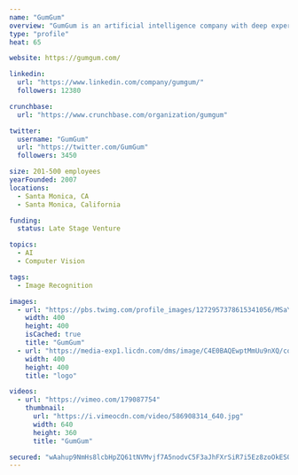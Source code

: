 ```yaml
---
name: "GumGum"
overview: "GumGum is an artificial intelligence company with deep expertise in computer vision and natural language processing. Its mission is to solve hard problems across media by teaching machines to see and understand the world. Since 2008, the company has applied its patented capabilities to serving media-related industries, including advertising and professional sports."
type: "profile"
heat: 65

website: https://gumgum.com/

linkedin:
  url: "https://www.linkedin.com/company/gumgum/"
  followers: 12380

crunchbase:
  url: "https://www.crunchbase.com/organization/gumgum"

twitter:
  username: "GumGum"
  url: "https://twitter.com/GumGum"
  followers: 3450

size: 201-500 employees
yearFounded: 2007
locations:
  - Santa Monica, CA
  - Santa Monica, California

funding:
  status: Late Stage Venture

topics:
  - AI
  - Computer Vision

tags:
  - Image Recognition

images:
  - url: "https://pbs.twimg.com/profile_images/1272957378615341056/MSaYwLwz_400x400.png"
    width: 400
    height: 400
    isCached: true
    title: "GumGum"
  - url: "https://media-exp1.licdn.com/dms/image/C4E0BAQEwptMmUu9nXQ/company-logo_200_200/0?e=1594857600&v=beta&t=Xi6UgpRhfMCgxqTtgb-d10wcID3x2wVB716aIQU53TI"
    width: 400
    height: 400
    title: "logo"

videos:
  - url: "https://vimeo.com/179087754"
    thumbnail:
      url: "https://i.vimeocdn.com/video/586908314_640.jpg"
      width: 640
      height: 360
      title: "GumGum"

secured: "wAahup9NmHs8lcbHpZQ61tNVMvjf7A5nodvC5F3aJhFXrSiR7i5Ez8zoOkESQKZgT0VuHCI6SSZ/5xLbN182+iXYkl2ISZsayeQ9WsDx2I1NgFw/KIgaFMDr1DYgefN3P2vXB8eFC3QFA7x3ixKzIkKl/95qobmW5pKHPBtdPg2DEABFp/M6yzO01AbYPvW7INwwbemWCYuC/Boa4WZ4c61aSXWGQljXfAgQct1KsZErqt7YeemN5IKGet52MLEc0QsFK3vNvEK6BlCNAeYtuFqSLvcCogKALHAbfe44br8xJRee93hq/AHsZG5Jv+IQgx9zn/PYPPZBfs6w3bWDLzg1i1C4JeCwUdgXHX8Z4LJR4/GnuToVOdG7HxHnVuPe;HlZjBZo4EnFJpTnqPTd0Ag=="
---
```


